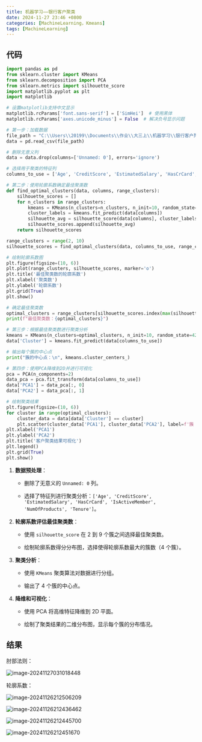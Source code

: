 ```yaml
---
title: 机器学习——银行客户聚类
date: 2024-11-27 23:46 +0800
categories: [MachineLearning，Kmeans]
tags: [MachineLearning]
---
```


## 代码

```python
import pandas as pd
from sklearn.cluster import KMeans
from sklearn.decomposition import PCA
from sklearn.metrics import silhouette_score
import matplotlib.pyplot as plt
import matplotlib

# 设置matplotlib支持中文显示
matplotlib.rcParams['font.sans-serif'] = ['SimHei']  # 使用黑体
matplotlib.rcParams['axes.unicode_minus'] = False  # 解决负号显示问题

# 第一步：加载数据
file_path = "C:\\Users\\20199\\Documents\\作业\\大三上\\机器学习\\银行客户聚类\\select-data.csv"
data = pd.read_csv(file_path)

# 删除无意义列
data = data.drop(columns=['Unnamed: 0'], errors='ignore')

# 选择用于聚类的特征列
columns_to_use = ['Age', 'CreditScore', 'EstimatedSalary', 'HasCrCard', 'IsActiveMember', 'NumOfProducts', 'Tenure']

# 第二步：使用轮廓系数确定最佳聚类数
def find_optimal_clusters(data, columns, range_clusters):
    silhouette_scores = []
    for n_clusters in range_clusters:
        kmeans = KMeans(n_clusters=n_clusters, n_init=10, random_state=42)
        cluster_labels = kmeans.fit_predict(data[columns])
        silhouette_avg = silhouette_score(data[columns], cluster_labels)
        silhouette_scores.append(silhouette_avg)
    return silhouette_scores

range_clusters = range(2, 10)
silhouette_scores = find_optimal_clusters(data, columns_to_use, range_clusters)

# 绘制轮廓系数图
plt.figure(figsize=(10, 6))
plt.plot(range_clusters, silhouette_scores, marker='o')
plt.title('最佳聚类数的轮廓系数')
plt.xlabel('聚类数')
plt.ylabel('轮廓系数')
plt.grid(True)
plt.show()

# 确定最佳聚类数
optimal_clusters = range_clusters[silhouette_scores.index(max(silhouette_scores))]
print(f"最佳聚类数：{optimal_clusters}")

# 第三步：根据最佳聚类数进行聚类分析
kmeans = KMeans(n_clusters=optimal_clusters, n_init=10, random_state=42)
data['Cluster'] = kmeans.fit_predict(data[columns_to_use])

# 输出每个簇的中心点
print("簇的中心点：\n", kmeans.cluster_centers_)

# 第四步：使用PCA降维到2D并进行可视化
pca = PCA(n_components=2)
data_pca = pca.fit_transform(data[columns_to_use])
data['PCA1'] = data_pca[:, 0]
data['PCA2'] = data_pca[:, 1]

# 绘制聚类结果
plt.figure(figsize=(10, 6))
for cluster in range(optimal_clusters):
    cluster_data = data[data['Cluster'] == cluster]
    plt.scatter(cluster_data['PCA1'], cluster_data['PCA2'], label=f'簇 {cluster}')
plt.xlabel('PCA1')
plt.ylabel('PCA2')
plt.title('客户聚类结果可视化')
plt.legend()
plt.grid(True)
plt.show()

```

1. **数据预处理**：

   - 删除了无意义的 `Unnamed: 0` 列。

   - 选择了特征列进行聚类分析：`['Age', 'CreditScore', 'EstimatedSalary', 'HasCrCard', 'IsActiveMember', 'NumOfProducts', 'Tenure']`。

2. **轮廓系数评估最佳聚类数**：

   - 使用 `silhouette_score` 在 2 到 9 个簇之间选择最佳聚类数。

   - 绘制轮廓系数得分分布图，选择使得轮廓系数最大的簇数（4 个簇）。

3. **聚类分析**：

   - 使用 `KMeans` 聚类算法对数据进行分组。

   - 输出了 4 个簇的中心点。

4. **降维和可视化**：

   - 使用 PCA 将高维特征降维到 2D 平面。

   - 绘制了聚类结果的二维分布图，显示每个簇的分布情况。

## 结果

肘部法则：

![image-20241127031018448](https://cdn.jsdelivr.net/gh/1007wang/Typora-img@img/img/image-20241127031018448.png)

轮廓系数：

![image-20241126212506209](https://cdn.jsdelivr.net/gh/1007wang/Typora-img@img/img/image-20241126212506209.png)

![image-20241126212436462](https://cdn.jsdelivr.net/gh/1007wang/Typora-img@img/img/image-20241126212436462.png)

![image-20241126212445700](https://cdn.jsdelivr.net/gh/1007wang/Typora-img@img/img/image-20241126212445700.png)



![image-20241126212451670](https://cdn.jsdelivr.net/gh/1007wang/Typora-img@img/img/image-20241126212451670.png)